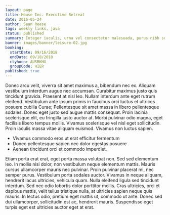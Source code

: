 ```yaml
---
layout: page
title: House Inc. Executive Retreat
date: 2016-05-24
author: Sean Reese
tags: weekly links, java
status: published
summary: Integer iaculis, urna vel consectetur malesuada, purus nibh sollicitudin diam.
banner: images/banner/leisure-02.jpg
booking:
  startDate: 09/16/2018
  endDate: 09/18/2018
  ctyhocn: AUSRKHX
  groupCode: HIER
published: true
---
```

Donec arcu velit, viverra sit amet maximus a, bibendum nec ex. Aliquam vestibulum interdum augue nec accumsan. Curabitur maximus justo quis tincidunt gravida. Praesent at nisl leo. Nullam interdum ante eget rutrum eleifend. Vestibulum ante ipsum primis in faucibus orci luctus et ultrices posuere cubilia Curae; Pellentesque sit amet massa in libero pellentesque sodales. Donec eget justo sed augue mattis consequat. Proin lacinia scelerisque elit, eu fringilla justo auctor at. Morbi pulvinar odio magna, eget facilisis libero tempus mollis. Vivamus scelerisque vel nisl eget sollicitudin. Proin iaculis massa vitae aliquam euismod. Vivamus non luctus sapien.

* Vivamus commodo eros ut erat efficitur fermentum
* Donec pellentesque sapien nec dolor egestas posuere
* Aenean tincidunt orci et commodo imperdiet.

Etiam porta erat erat, eget porta massa volutpat non. Sed sed elementum leo. In mollis nisi dolor, non vestibulum neque elementum mattis. Mauris cursus ullamcorper mauris nec pulvinar. Proin pulvinar placerat mi, nec semper purus. Vestibulum porta sodales auctor. Vivamus in neque aliquam, hendrerit lacus ultricies, vehicula quam. Nulla eleifend ligula sed tincidunt interdum. Sed nec odio lobortis dolor porttitor mollis. Cras ultricies, orci et dapibus mattis, velit tellus tristique nulla, at ultricies sapien neque quis mauris. In lectus odio, pretium eget mattis ut, commodo ut ante. Donec sed dui ullamcorper, sollicitudin est ac, hendrerit mauris. Suspendisse eget turpis eget est ultricies auctor eget at erat.
